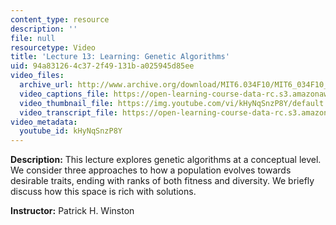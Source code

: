 ```yaml
---
content_type: resource
description: ''
file: null
resourcetype: Video
title: 'Lecture 13: Learning: Genetic Algorithms'
uid: 94a83126-4c37-2f49-131b-a025945d85ee
video_files:
  archive_url: http://www.archive.org/download/MIT6.034F10/MIT6_034F10_lec13_300k.mp4
  video_captions_file: https://open-learning-course-data-rc.s3.amazonaws.com/6-034-artificial-intelligence-fall-2010/87eb6a4ffdcc5881a0a90621155b39d9_kHyNqSnzP8Y.vtt
  video_thumbnail_file: https://img.youtube.com/vi/kHyNqSnzP8Y/default.jpg
  video_transcript_file: https://open-learning-course-data-rc.s3.amazonaws.com/6-034-artificial-intelligence-fall-2010/f3326dde6b810a04b82d3b87ed3a6f15_kHyNqSnzP8Y.pdf
video_metadata:
  youtube_id: kHyNqSnzP8Y
---
```


**Description:** This lecture explores genetic algorithms at a conceptual level. We consider three approaches to how a population evolves towards desirable traits, ending with ranks of both fitness and diversity. We briefly discuss how this space is rich with solutions.

**Instructor:** Patrick H. Winston